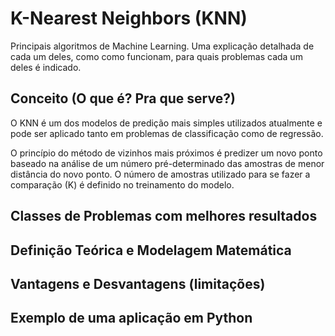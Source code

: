 # K-Nearest Neighbors (KNN)
Principais algoritmos de Machine Learning. Uma explicação detalhada de cada um deles, como como funcionam, para quais problemas cada um deles é indicado.


## Conceito (O que é? Pra que serve?)
O KNN é um dos modelos de predição mais simples utilizados atualmente e pode ser aplicado tanto em problemas de classificação como de regressão.

O princípio do método de vizinhos mais próximos é predizer um novo ponto baseado na análise de um número pré-determinado das amostras de menor distância do novo ponto. O número de amostras utilizado para se fazer a comparação (K) é definido no treinamento do modelo.

## Classes de Problemas com melhores resultados
## Definição Teórica e Modelagem Matemática
## Vantagens e Desvantagens (limitações)
## Exemplo de uma aplicação em Python


